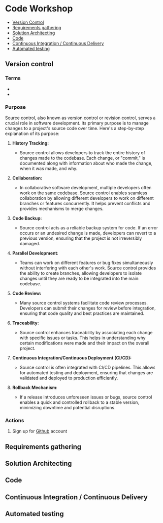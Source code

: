 # Code Workshop
* [Version Control](https://github.com/pdzaffina/code_workshop/blob/main/README.md#version-control)
* [Requirements gathering](https://github.com/pdzaffina/code_workshop/blob/main/README.md#)
* [Solution Architecting](https://github.com/pdzaffina/code_workshop/blob/main/README.md#)
* [Code](https://github.com/pdzaffina/code_workshop/blob/main/README.md#)
* [Continuous Integration / Continuous Delivery](https://github.com/pdzaffina/code_workshop/blob/main/README.md#)
* [Automated testing](https://github.com/pdzaffina/code_workshop/blob/main/README.md#)

## Version control
### Terms 
* 
* 
### Purpose
Source control, also known as version control or revision control, serves a crucial role in software development. Its primary purpose is to manage changes to a project's source code over time. Here's a step-by-step explanation of its purpose:

1. **History Tracking:**
   - Source control allows developers to track the entire history of changes made to the codebase. Each change, or "commit," is documented along with information about who made the change, when it was made, and why.

2. **Collaboration:**
   - In collaborative software development, multiple developers often work on the same codebase. Source control enables seamless collaboration by allowing different developers to work on different branches or features concurrently. It helps prevent conflicts and provides mechanisms to merge changes.

3. **Code Backup:**
   - Source control acts as a reliable backup system for code. If an error occurs or an undesired change is made, developers can revert to a previous version, ensuring that the project is not irreversibly damaged.

4. **Parallel Development:**
   - Teams can work on different features or bug fixes simultaneously without interfering with each other's work. Source control provides the ability to create branches, allowing developers to isolate changes until they are ready to be integrated into the main codebase.

5. **Code Review:**
   - Many source control systems facilitate code review processes. Developers can submit their changes for review before integration, ensuring that code quality and best practices are maintained.

6. **Traceability:**
   - Source control enhances traceability by associating each change with specific issues or tasks. This helps in understanding why certain modifications were made and their impact on the overall project.

7. **Continuous Integration/Continuous Deployment (CI/CD):**
   - Source control is often integrated with CI/CD pipelines. This allows for automated testing and deployment, ensuring that changes are validated and deployed to production efficiently.

8. **Rollback Mechanism:**
   - If a release introduces unforeseen issues or bugs, source control enables a quick and controlled rollback to a stable version, minimizing downtime and potential disruptions.

### Actions
1. Sign up for [Github](https://github.com/) account 
## Requirements gathering
## Solution Architecting
## Code
## Continuous Integration / Continuous Delivery
## Automated testing
